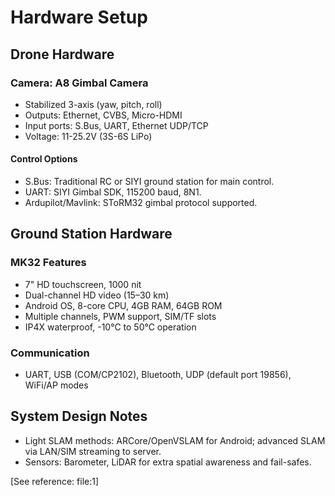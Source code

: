 # Hardware Setup

## Drone Hardware

### Camera: A8 Gimbal Camera
- Stabilized 3-axis (yaw, pitch, roll)
- Outputs: Ethernet, CVBS, Micro-HDMI
- Input ports: S.Bus, UART, Ethernet UDP/TCP
- Voltage: 11-25.2V (3S-6S LiPo)

#### Control Options
- S.Bus: Traditional RC or SIYI ground station for main control.
- UART: SIYI Gimbal SDK, 115200 baud, 8N1.
- Ardupilot/Mavlink: SToRM32 gimbal protocol supported.

## Ground Station Hardware

### MK32 Features
- 7" HD touchscreen, 1000 nit
- Dual-channel HD video (15–30 km)
- Android OS, 8-core CPU, 4GB RAM, 64GB ROM
- Multiple channels, PWM support, SIM/TF slots
- IP4X waterproof, -10°C to 50°C operation

### Communication
- UART, USB (COM/CP2102), Bluetooth, UDP (default port 19856), WiFi/AP modes

## System Design Notes
- Light SLAM methods: ARCore/OpenVSLAM for Android; advanced SLAM via LAN/SIM streaming to server.
- Sensors: Barometer, LiDAR for extra spatial awareness and fail-safes.

[See reference: file:1]
